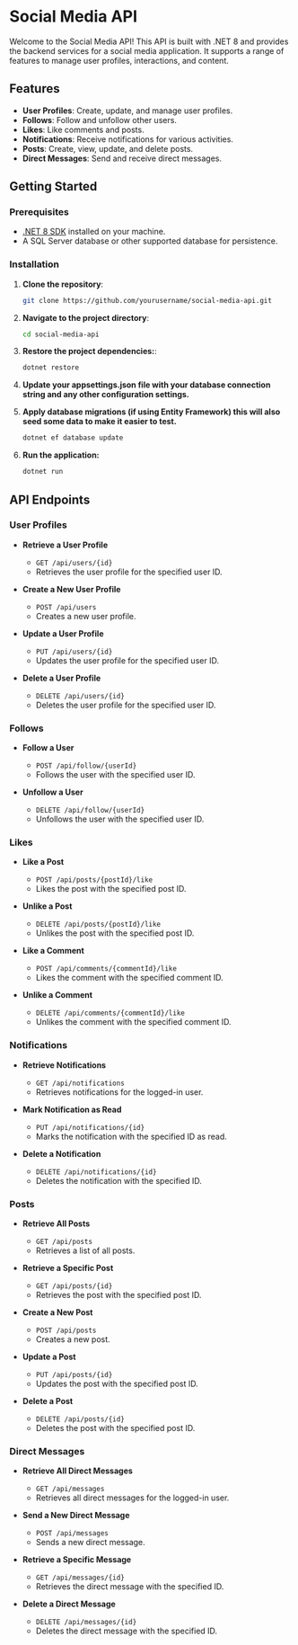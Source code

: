 # Social Media API

Welcome to the Social Media API! This API is built with .NET 8 and provides the
backend services for a social media application. It supports a range of features
to manage user profiles, interactions, and content.

## Features

- **User Profiles**: Create, update, and manage user profiles.
- **Follows**: Follow and unfollow other users.
- **Likes**: Like comments and posts.
- **Notifications**: Receive notifications for various activities.
- **Posts**: Create, view, update, and delete posts.
- **Direct Messages**: Send and receive direct messages.

## Getting Started

### Prerequisites

- [.NET 8 SDK](https://dotnet.microsoft.com/download) installed on your machine.
- A SQL Server database or other supported database for persistence.

### Installation

1. **Clone the repository**:

   ```bash
   git clone https://github.com/yourusername/social-media-api.git

   ```

2. **Navigate to the project directory**:

   ```bash
   cd social-media-api

   ```

3. **Restore the project dependencies:**:

   ```bash
   dotnet restore

   ```

4. **Update your appsettings.json file with your database connection string and
   any other configuration settings.**

5. **Apply database migrations (if using Entity Framework) this will also seed
   some data to make it easier to test.**

   ```bash
   dotnet ef database update

   ```

6. **Run the application:**
   ```bash
   dotnet run
   ```

## API Endpoints

### User Profiles

- **Retrieve a User Profile**

  - `GET /api/users/{id}`
  - Retrieves the user profile for the specified user ID.

- **Create a New User Profile**

  - `POST /api/users`
  - Creates a new user profile.

- **Update a User Profile**

  - `PUT /api/users/{id}`
  - Updates the user profile for the specified user ID.

- **Delete a User Profile**
  - `DELETE /api/users/{id}`
  - Deletes the user profile for the specified user ID.

### Follows

- **Follow a User**

  - `POST /api/follow/{userId}`
  - Follows the user with the specified user ID.

- **Unfollow a User**
  - `DELETE /api/follow/{userId}`
  - Unfollows the user with the specified user ID.

### Likes

- **Like a Post**

  - `POST /api/posts/{postId}/like`
  - Likes the post with the specified post ID.

- **Unlike a Post**

  - `DELETE /api/posts/{postId}/like`
  - Unlikes the post with the specified post ID.

- **Like a Comment**

  - `POST /api/comments/{commentId}/like`
  - Likes the comment with the specified comment ID.

- **Unlike a Comment**
  - `DELETE /api/comments/{commentId}/like`
  - Unlikes the comment with the specified comment ID.

### Notifications

- **Retrieve Notifications**

  - `GET /api/notifications`
  - Retrieves notifications for the logged-in user.

- **Mark Notification as Read**

  - `PUT /api/notifications/{id}`
  - Marks the notification with the specified ID as read.

- **Delete a Notification**
  - `DELETE /api/notifications/{id}`
  - Deletes the notification with the specified ID.

### Posts

- **Retrieve All Posts**

  - `GET /api/posts`
  - Retrieves a list of all posts.

- **Retrieve a Specific Post**

  - `GET /api/posts/{id}`
  - Retrieves the post with the specified post ID.

- **Create a New Post**

  - `POST /api/posts`
  - Creates a new post.

- **Update a Post**

  - `PUT /api/posts/{id}`
  - Updates the post with the specified post ID.

- **Delete a Post**
  - `DELETE /api/posts/{id}`
  - Deletes the post with the specified post ID.

### Direct Messages

- **Retrieve All Direct Messages**

  - `GET /api/messages`
  - Retrieves all direct messages for the logged-in user.

- **Send a New Direct Message**

  - `POST /api/messages`
  - Sends a new direct message.

- **Retrieve a Specific Message**

  - `GET /api/messages/{id}`
  - Retrieves the direct message with the specified ID.

- **Delete a Direct Message**
  - `DELETE /api/messages/{id}`
  - Deletes the direct message with the specified ID.
